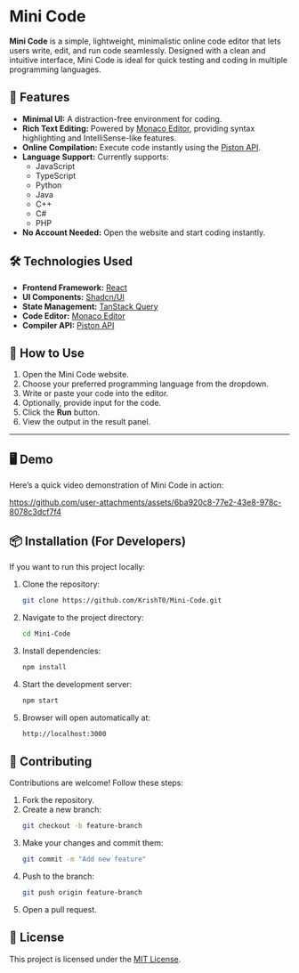 # Mini Code

**Mini Code** is a simple, lightweight, minimalistic online code editor that lets users write, edit, and run code seamlessly. Designed with a clean and intuitive interface, Mini Code is ideal for quick testing and coding in multiple programming languages.

## 🚀 Features

- **Minimal UI:** A distraction-free environment for coding.
- **Rich Text Editing:** Powered by [Monaco Editor](https://microsoft.github.io/monaco-editor/), providing syntax highlighting and IntelliSense-like features.
- **Online Compilation:** Execute code instantly using the [Piston API](https://github.com/engineer-man/piston).
- **Language Support:** Currently supports:
  - JavaScript
  - TypeScript
  - Python
  - Java
  - C++
  - C#
  - PHP
- **No Account Needed:** Open the website and start coding instantly.

## 🛠️ Technologies Used

- **Frontend Framework:** [React](https://reactjs.org/)
- **UI Components:** [Shadcn/UI](https://ui.shadcn.com/)
- **State Management:** [TanStack Query](https://tanstack.com/query/v3)
- **Code Editor:** [Monaco Editor](https://microsoft.github.io/monaco-editor/)
- **Compiler API:** [Piston API](https://github.com/engineer-man/piston)

## 🎯 How to Use

1. Open the Mini Code website.
2. Choose your preferred programming language from the dropdown.
3. Write or paste your code into the editor.
4. Optionally, provide input for the code.
5. Click the **Run** button.
6. View the output in the result panel.

---

## 🖥️ Demo

Here’s a quick video demonstration of Mini Code in action:

https://github.com/user-attachments/assets/6ba920c8-77e2-43e8-978c-8078c3dcf7f4

## 📦 Installation (For Developers)

If you want to run this project locally:





1. Clone the repository:
   ```bash
   git clone https://github.com/KrishT0/Mini-Code.git
   ```
2. Navigate to the project directory:
   ```bash
   cd Mini-Code
   ```
3. Install dependencies:
   ```bash
   npm install
   ```
4. Start the development server:
   ```bash
   npm start
   ```
5. Browser will open automatically at:
   ```bash
   http://localhost:3000
   ```

## 🤝 Contributing

Contributions are welcome! Follow these steps:

1. Fork the repository.
2. Create a new branch:
   ```bash
   git checkout -b feature-branch
   ```
3. Make your changes and commit them:
   ```bash
   git commit -m "Add new feature"
   ```
4. Push to the branch:
   ```bash
   git push origin feature-branch
   ```
5. Open a pull request.

## 📄 License

This project is licensed under the [MIT License](LICENSE).
